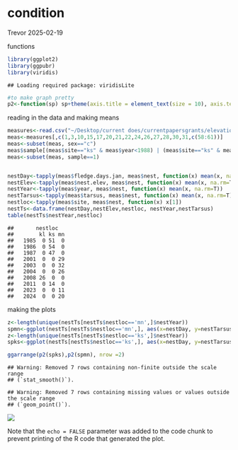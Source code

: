 condition
================
Trevor
2025-02-19

functions

``` r
library(ggplot2)
library(ggpubr)
library(viridis)
```

    ## Loading required package: viridisLite

``` r
#to make graph pretty
p2<-function(sp) sp+theme(axis.title = element_text(size = 10), axis.text = element_text(size = 10), panel.grid.major = element_blank(), panel.grid.minor = element_blank(), panel.background = element_rect(fill="white"), axis.line = element_line(colour = "black"))
```

reading in the data and making means

``` r
measures<-read.csv("~/Desktop/current does/currentpapersgrants/elevationPaper2024/combineddatafiles/humeimeasures.csv")
meas<-measures[,c(1,3,10,15,17,20,21,22,24,26,27,28,30,31,c(58:61))]
meas<-subset(meas, sex=="c")
meas$sample[(meas$site=="ks" & meas$year<1988) | (meas$site=="ks" & meas$year==2011) | (meas$site=="kl" & meas$year==2008) | (meas$site=="mn" & meas$year>2000 & meas$year<2005) |(meas$site=="mn" & meas$year>2022)]<-1
meas<-subset(meas, sample==1)


nestDay<-tapply(meas$fledge.days.jan, meas$nest, function(x) mean(x, na.rm=T))
nestElev<-tapply(meas$nest.elev, meas$nest, function(x) mean(x, na.rm=T))
nestYear<-tapply(meas$year, meas$nest, function(x) mean(x, na.rm=T))
nestTarsus<-tapply(meas$tarsus, meas$nest, function(x) mean(x, na.rm=T))
nestloc<-tapply(meas$site, meas$nest, function(x) x[1])
nestTs<-data.frame(nestDay,nestElev,nestloc, nestYear,nestTarsus)
table(nestTs$nestYear,nestloc)
```

    ##       nestloc
    ##        kl ks mn
    ##   1985  0 51  0
    ##   1986  0 54  0
    ##   1987  0 47  0
    ##   2001  0  0 29
    ##   2003  0  0 32
    ##   2004  0  0 26
    ##   2008 26  0  0
    ##   2011  0 14  0
    ##   2023  0  0 11
    ##   2024  0  0 20

making the plots

``` r
z<-length(unique(nestTs[nestTs$nestloc=='mn',]$nestYear))
spmn<-ggplot(nestTs[nestTs$nestloc=='mn',], aes(x=nestDay, y=nestTarsus, color=as.factor(nestYear)))+geom_point(cex=1)+geom_smooth(method='lm', formula= y~x, se = F, lwd=1)+scale_color_manual(values=viridis(z)) + ylim(15,19) + xlim(150, 210)+ ylab("Mean tarsus length, mm.")+ xlab("Banding date")
z<-length(unique(nestTs[nestTs$nestloc=='ks',]$nestYear))
spks<-ggplot(nestTs[nestTs$nestloc=='ks',], aes(x=nestDay, y=nestTarsus, color=as.factor(nestYear)))+geom_point(cex=1)+geom_smooth(method='lm', formula= y~x, se = F, lwd=1)+scale_color_manual(values=viridis(z)) + ylim(15,19)+ xlim(150, 210)+ ylab("Mean tarsus length, mm.")+ xlab("Banding date")

ggarrange(p2(spks),p2(spmn), nrow =2)
```

    ## Warning: Removed 7 rows containing non-finite outside the scale range
    ## (`stat_smooth()`).

    ## Warning: Removed 7 rows containing missing values or values outside the scale range
    ## (`geom_point()`).

![](condition_files/figure-gfm/plots-1.png)<!-- -->

Note that the `echo = FALSE` parameter was added to the code chunk to
prevent printing of the R code that generated the plot.
